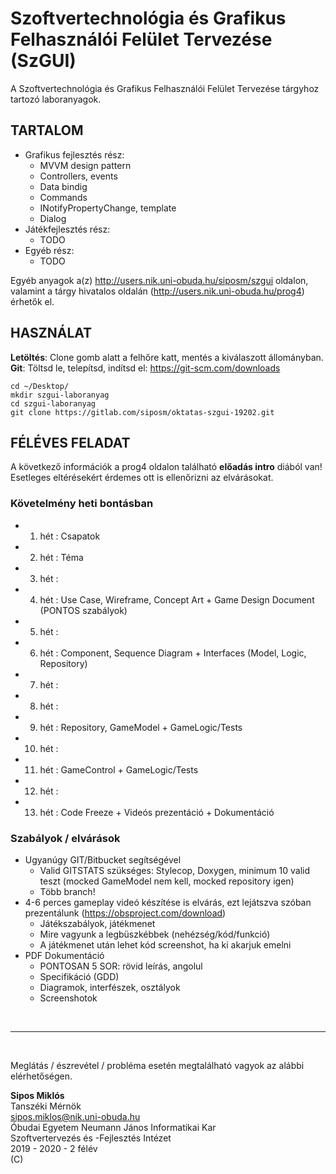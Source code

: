 # Szoftvertechnológia és Grafikus Felhasználói Felület Tervezése (SzGUI)

A Szoftvertechnológia és Grafikus Felhasználói Felület Tervezése tárgyhoz tartozó laboranyagok.

## TARTALOM
- Grafikus fejlesztés rész:
    - MVVM design pattern
    - Controllers, events
    - Data bindig
    - Commands
    - INotifyPropertyChange, template
    - Dialog
- Játékfejlesztés rész:
    - TODO
- Egyéb rész:
    - TODO

Egyéb anyagok a(z) http://users.nik.uni-obuda.hu/siposm/szgui oldalon, valamint a tárgy hivatalos oldalán (http://users.nik.uni-obuda.hu/prog4) érhetők el.

## HASZNÁLAT
**Letöltés**: Clone gomb alatt a felhőre katt, mentés a kiválaszott állományban. **Git**: Töltsd le, telepítsd, indítsd el: https://git-scm.com/downloads
    
`cd ~/Desktop/`\
`mkdir szgui-laboranyag`\
`cd szgui-laboranyag`\
`git clone https://gitlab.com/siposm/oktatas-szgui-19202.git`

## FÉLÉVES FELADAT
A következő információk a prog4 oldalon található **előadás intro** diából van! Esetleges eltérésekért érdemes ott is ellenőrizni az elvárásokat.

### Követelmény heti bontásban
-	01. hét	:	Csapatok
-	02. hét	:	Téma
-	03. hét	:	
-	04. hét	:	Use Case, Wireframe, Concept Art + Game Design Document (PONTOS szabályok)
-	05. hét	:	
-	06. hét	:	Component, Sequence Diagram + Interfaces (Model, Logic, Repository)
-	07. hét	:	
-	08. hét	:	
-	09. hét	:	Repository, GameModel + GameLogic/Tests
-	10. hét	:	
-	11. hét	:	GameControl + GameLogic/Tests
-	12. hét	:	
-	13. hét	:	Code Freeze + Videós prezentáció + Dokumentáció


### Szabályok / elvárások
- Ugyanúgy GIT/Bitbucket segítségével
    - Valid GITSTATS szükséges: Stylecop, Doxygen, minimum 10 valid teszt (mocked GameModel nem kell, mocked repository igen)
    - Több branch!
- 4-6 perces gameplay videó készítése is elvárás, ezt lejátszva szóban prezentálunk (https://obsproject.com/download)
    - Játékszabályok, játékmenet
    - Mire vagyunk a legbüszkébbek (nehézség/kód/funkció)
    - A játékmenet után lehet kód screenshot, ha ki akarjuk emelni
- PDF Dokumentáció
    - PONTOSAN 5 SOR: rövid leírás, angolul
    - Specifikáció (GDD)
    - Diagramok, interfészek, osztályok
    - Screenshotok



<br>

---
<br>

Meglátás / észrevétel / probléma esetén megtalálható vagyok az alábbi elérhetőségen.


**Sipos Miklós**\
Tanszéki Mérnök\
sipos.miklos@nik.uni-obuda.hu\
Óbudai Egyetem Neumann János Informatikai Kar\
Szoftvertervezés és -Fejlesztés Intézet\
2019 - 2020 - 2 félév\
(C)

